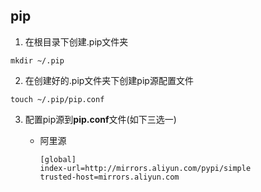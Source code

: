 ## pip

1. 在根目录下创建.pip文件夹

```
mkdir ~/.pip
```

2. 在创建好的.pip文件夹下创建pip源配置文件

```
touch ~/.pip/pip.conf
```

3. 配置pip源到**pip.conf**文件(如下三选一)

    - 阿里源
     
      ```
      [global]
      index-url=http://mirrors.aliyun.com/pypi/simple
      trusted-host=mirrors.aliyun.com
      ```

